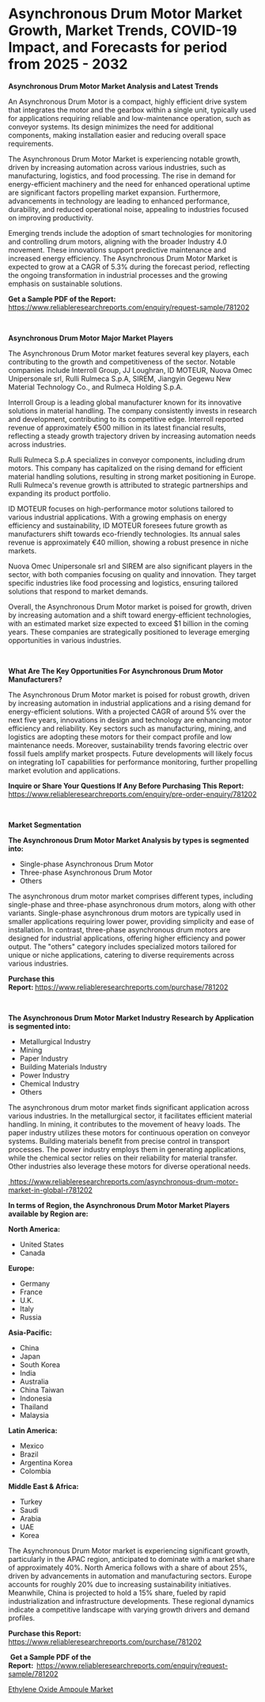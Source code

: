 <p><h1>Asynchronous Drum Motor Market Growth, Market Trends, COVID-19 Impact, and Forecasts for period from 2025 - 2032</h1></p><p><strong>Asynchronous Drum Motor Market Analysis and Latest Trends</strong></p>
<p><p>An Asynchronous Drum Motor is a compact, highly efficient drive system that integrates the motor and the gearbox within a single unit, typically used for applications requiring reliable and low-maintenance operation, such as conveyor systems. Its design minimizes the need for additional components, making installation easier and reducing overall space requirements. </p><p>The Asynchronous Drum Motor Market is experiencing notable growth, driven by increasing automation across various industries, such as manufacturing, logistics, and food processing. The rise in demand for energy-efficient machinery and the need for enhanced operational uptime are significant factors propelling market expansion. Furthermore, advancements in technology are leading to enhanced performance, durability, and reduced operational noise, appealing to industries focused on improving productivity.</p><p>Emerging trends include the adoption of smart technologies for monitoring and controlling drum motors, aligning with the broader Industry 4.0 movement. These innovations support predictive maintenance and increased energy efficiency. The Asynchronous Drum Motor Market is expected to grow at a CAGR of 5.3% during the forecast period, reflecting the ongoing transformation in industrial processes and the growing emphasis on sustainable solutions.</p></p>
<p><strong>Get a Sample PDF of the Report:&nbsp;</strong> <a href="https://www.reliableresearchreports.com/enquiry/request-sample/781202?utm_campaign=3250&utm_medium=2&utm_source=Github&utm_content=ia&utm_term=26032025&utm_id=asynchronous-drum-motor">https://www.reliableresearchreports.com/enquiry/request-sample/781202</a></p>
<p>&nbsp;</p>
<p><strong>Asynchronous Drum Motor Major Market Players</strong></p>
<p><p>The Asynchronous Drum Motor market features several key players, each contributing to the growth and competitiveness of the sector. Notable companies include Interroll Group, JJ Loughran, ID MOTEUR, Nuova Omec Unipersonale srl, Rulli Rulmeca S.p.A, SIREM, Jiangyin Gegewu New Material Technology Co., and Rulmeca Holding S.p.A.</p><p>Interroll Group is a leading global manufacturer known for its innovative solutions in material handling. The company consistently invests in research and development, contributing to its competitive edge. Interroll reported revenue of approximately €500 million in its latest financial results, reflecting a steady growth trajectory driven by increasing automation needs across industries.</p><p>Rulli Rulmeca S.p.A specializes in conveyor components, including drum motors. This company has capitalized on the rising demand for efficient material handling solutions, resulting in strong market positioning in Europe. Rulli Rulmeca's revenue growth is attributed to strategic partnerships and expanding its product portfolio.</p><p>ID MOTEUR focuses on high-performance motor solutions tailored to various industrial applications. With a growing emphasis on energy efficiency and sustainability, ID MOTEUR foresees future growth as manufacturers shift towards eco-friendly technologies. Its annual sales revenue is approximately €40 million, showing a robust presence in niche markets.</p><p>Nuova Omec Unipersonale srl and SIREM are also significant players in the sector, with both companies focusing on quality and innovation. They target specific industries like food processing and logistics, ensuring tailored solutions that respond to market demands. </p><p>Overall, the Asynchronous Drum Motor market is poised for growth, driven by increasing automation and a shift toward energy-efficient technologies, with an estimated market size expected to exceed $1 billion in the coming years. These companies are strategically positioned to leverage emerging opportunities in various industries.</p></p>
<p>&nbsp;</p>
<p><strong>What Are The Key Opportunities For Asynchronous Drum Motor Manufacturers?</strong></p>
<p><p>The Asynchronous Drum Motor market is poised for robust growth, driven by increasing automation in industrial applications and a rising demand for energy-efficient solutions. With a projected CAGR of around 5% over the next five years, innovations in design and technology are enhancing motor efficiency and reliability. Key sectors such as manufacturing, mining, and logistics are adopting these motors for their compact profile and low maintenance needs. Moreover, sustainability trends favoring electric over fossil fuels amplify market prospects. Future developments will likely focus on integrating IoT capabilities for performance monitoring, further propelling market evolution and applications.</p></p>
<p><strong>Inquire or Share Your Questions If Any Before Purchasing This Report:</strong> <a href="https://www.reliableresearchreports.com/enquiry/pre-order-enquiry/781202?utm_campaign=3250&utm_medium=2&utm_source=Github&utm_content=ia&utm_term=26032025&utm_id=asynchronous-drum-motor">https://www.reliableresearchreports.com/enquiry/pre-order-enquiry/781202</a></p>
<p>&nbsp;</p>
<p><strong>Market Segmentation</strong></p>
<p><strong>The Asynchronous Drum Motor Market Analysis by types is segmented into:</strong></p>
<p><ul><li>Single-phase Asynchronous Drum Motor</li><li>Three-phase Asynchronous Drum Motor</li><li>Others</li></ul></p>
<p><p>The asynchronous drum motor market comprises different types, including single-phase and three-phase asynchronous drum motors, along with other variants. Single-phase asynchronous drum motors are typically used in smaller applications requiring lower power, providing simplicity and ease of installation. In contrast, three-phase asynchronous drum motors are designed for industrial applications, offering higher efficiency and power output. The "others" category includes specialized motors tailored for unique or niche applications, catering to diverse requirements across various industries.</p></p>
<p><strong>Purchase this Report:&nbsp;</strong><a href="https://www.reliableresearchreports.com/purchase/781202?utm_campaign=3250&utm_medium=2&utm_source=Github&utm_content=ia&utm_term=26032025&utm_id=asynchronous-drum-motor">https://www.reliableresearchreports.com/purchase/781202</a></p>
<p>&nbsp;</p>
<p><strong>The Asynchronous Drum Motor Market Industry Research by Application is segmented into:</strong></p>
<p><ul><li>Metallurgical Industry</li><li>Mining</li><li>Paper Industry</li><li>Building Materials Industry</li><li>Power Industry</li><li>Chemical Industry</li><li>Others</li></ul></p>
<p><p>The asynchronous drum motor market finds significant application across various industries. In the metallurgical sector, it facilitates efficient material handling. In mining, it contributes to the movement of heavy loads. The paper industry utilizes these motors for continuous operation on conveyor systems. Building materials benefit from precise control in transport processes. The power industry employs them in generating applications, while the chemical sector relies on their reliability for material transfer. Other industries also leverage these motors for diverse operational needs.</p></p>
<p><a href="https://www.reliableresearchreports.com/asynchronous-drum-motor-market-in-global-r781202?utm_campaign=3250&utm_medium=2&utm_source=Github&utm_content=ia&utm_term=26032025&utm_id=asynchronous-drum-motor">&nbsp;https://www.reliableresearchreports.com/asynchronous-drum-motor-market-in-global-r781202</a></p>
<p><strong>In terms of Region, the Asynchronous Drum Motor Market Players available by Region are:</strong></p>
<p>
    <p> <strong> North America: </strong>
        <ul>
            <li>United States</li>
            <li>Canada</li>
        </ul>
        </p> 
    <p> <strong> Europe: </strong>
        <ul>
            <li>Germany</li>
            <li>France</li>
            <li>U.K.</li>
            <li>Italy</li>
            <li>Russia</li>
        </ul>
        </p> 
    <p> <strong> Asia-Pacific: </strong>
        <ul>
            <li>China</li>
            <li>Japan</li>
            <li>South Korea</li>
            <li>India</li>
            <li>Australia</li>
            <li>China Taiwan</li>
            <li>Indonesia</li>
            <li>Thailand</li>
            <li>Malaysia</li>
        </ul>
        </p> 
    <p> <strong> Latin America: </strong>
        <ul>
            <li>Mexico</li>
            <li>Brazil</li>
            <li>Argentina Korea</li>
            <li>Colombia</li>
        </ul>
        </p> 
    <p> <strong> Middle East & Africa: </strong>
        <ul>
            <li>Turkey</li>
            <li>Saudi</li>
            <li>Arabia</li>
            <li>UAE</li>
            <li>Korea</li>
        </ul>
    </p>
    </p>
<p><p>The Asynchronous Drum Motor market is experiencing significant growth, particularly in the APAC region, anticipated to dominate with a market share of approximately 40%. North America follows with a share of about 25%, driven by advancements in automation and manufacturing sectors. Europe accounts for roughly 20% due to increasing sustainability initiatives. Meanwhile, China is projected to hold a 15% share, fueled by rapid industrialization and infrastructure developments. These regional dynamics indicate a competitive landscape with varying growth drivers and demand profiles.</p></p>
<p><strong>Purchase this Report: </strong><a href="https://www.reliableresearchreports.com/purchase/781202?utm_campaign=3250&utm_medium=2&utm_source=Github&utm_content=ia&utm_term=26032025&utm_id=asynchronous-drum-motor">https://www.reliableresearchreports.com/purchase/781202</a></p>
<p>&nbsp;<strong>Get a Sample PDF of the Report:&nbsp;&nbsp;</strong><a href="https://www.reliableresearchreports.com/enquiry/request-sample/781202?utm_campaign=3250&utm_medium=2&utm_source=Github&utm_content=ia&utm_term=26032025&utm_id=asynchronous-drum-motor">https://www.reliableresearchreports.com/enquiry/request-sample/781202</a></p>
<p><strong></strong></p>
<p><p><a href="https://github.com/jolinolooman/Market-Research-Report-List-1/blob/main/ethylene-oxide-ampoule-market.md?utm_campaign=3250&utm_medium=2&utm_source=Github&utm_content=ia&utm_term=26032025&utm_id=asynchronous-drum-motor">Ethylene Oxide Ampoule Market</a></p></p>